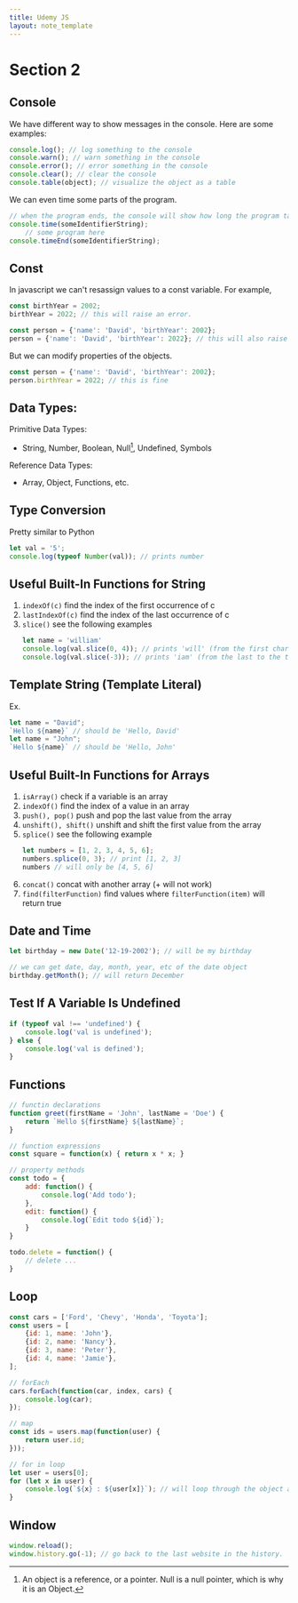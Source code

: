 ```yaml
---
title: Udemy JS
layout: note_template
---
```


# Section 2



## Console
We have different way to show messages in the console. Here are some examples:
```js
console.log(); // log something to the console
console.warn(); // warn something in the console
console.error(); // error something in the console
console.clear(); // clear the console
console.table(object); // visualize the object as a table
```

We can even time some parts of the program.
```js
// when the program ends, the console will show how long the program takes
console.time(someIdentifierString);
    // some program here
console.timeEnd(someIdentifierString);
```



## Const
In javascript we can't resassign values to a const variable. For example,
```js
const birthYear = 2002;
birthYear = 2022; // this will raise an error.

const person = {'name': 'David', 'birthYear': 2002};
person = {'name': 'David', 'birthYear': 2022}; // this will also raise an error.
```

But we can modify properties of the objects.
```js
const person = {'name': 'David', 'birthYear': 2002};
person.birthYear = 2022; // this is fine
```



## Data Types:

Primitive Data Types:
- String, Number, Boolean, Null[^1], Undefined, Symbols

Reference Data Types:
- Array, Object, Functions, etc.



## Type Conversion
Pretty similar to Python
```js
let val = '5';
console.log(typeof Number(val)); // prints number
```



## Useful Built-In Functions for String
1. `indexOf(c)` find the index of the first occurrence of c
2. `lastIndexOf(c)` find the index of the last occurrence of c
3. `slice()` see the following examples
    ```js
    let name = 'william'
    console.log(val.slice(0, 4)); // prints 'will' (from the first character to the fourth character)
    console.log(val.slice(-3)); // prints 'iam' (from the last to the third last)
    ```



## Template String (Template Literal)
Ex.
```js
let name = "David";
`Hello ${name}` // should be 'Hello, David'
let name = "John";
`Hello ${name}` // should be 'Hello, John'
```



## Useful Built-In Functions for Arrays
1. `isArray()` check if a variable is an array
2. `indexOf()` find the index of a value in an array
3. `push(), pop()` push and pop the last value from the array
4. `unshift(), shift()` unshift and shift the first value from the array
5. `splice()` see the following example
    ```js
    let numbers = [1, 2, 3, 4, 5, 6];
    numbers.splice(0, 3); // print [1, 2, 3]
    numbers // will only be [4, 5, 6]
    ```
6. `concat()` concat with another array (+ will not work)
7. `find(filterFunction)` find values where `filterFunction(item)` will return true



## Date and Time
```js
let birthday = new Date('12-19-2002'); // will be my birthday

// we can get date, day, month, year, etc of the date object
birthday.getMonth(); // will return December
```



## Test If A Variable Is Undefined
```js
if (typeof val !== 'undefined') {
    console.log('val is undefined');
} else {
    console.log('val is defined');
}
```



## Functions
```js
// functin declarations
function greet(firstName = 'John', lastName = 'Doe') {
    return `Hello ${firstName} ${lastName}`;
}

// function expressions
const square = function(x) { return x * x; }

// property methods
const todo = {
    add: function() {
        console.log('Add todo');
    },
    edit: function() {
        console.log(`Edit todo ${id}`);
    }
}

todo.delete = function() {
    // delete ...
}
```

## Loop
```js
const cars = ['Ford', 'Chevy', 'Honda', 'Toyota'];
const users = [
    {id: 1, name: 'John'},
    {id: 2, name: 'Nancy'},
    {id: 3, name: 'Peter'},
    {id: 4, name: 'Jamie'},
];

// forEach
cars.forEach(function(car, index, cars) {
    console.log(car);
});

// map
const ids = users.map(function(user) {
    return user.id;
}));

// for in loop
let user = users[0];
for (let x in user) {
    console.log(`${x} : ${user[x]}`); // will loop through the object and print its attributes
}
```

## Window
```js
window.reload();
window.history.go(-1); // go back to the last website in the history.
```

[^1]: An object is a reference, or a pointer. Null is a null pointer, which is why it is an Object.
